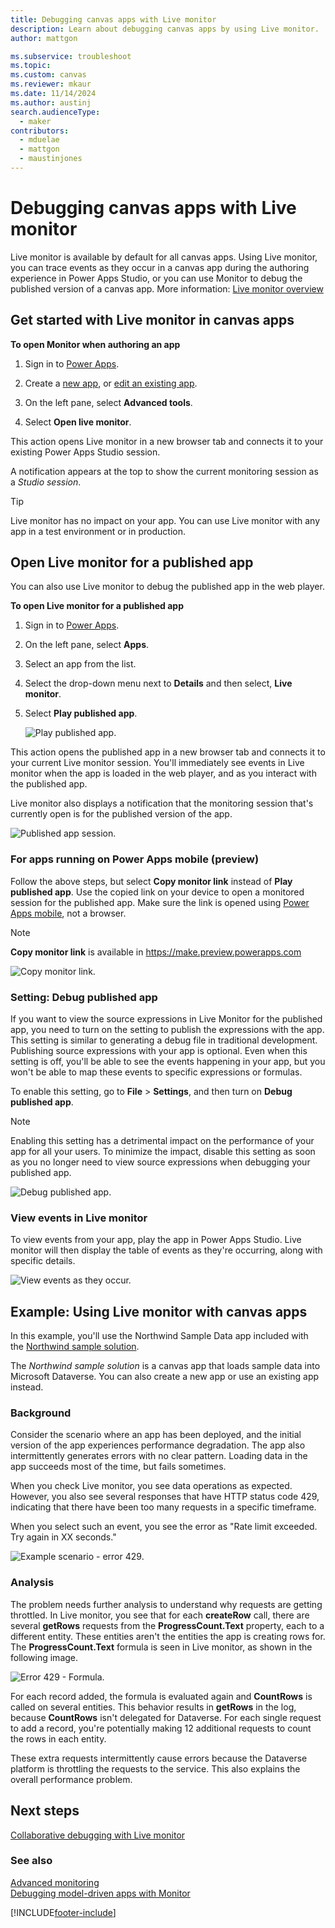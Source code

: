 ```yaml
---
title: Debugging canvas apps with Live monitor
description: Learn about debugging canvas apps by using Live monitor.
author: mattgon

ms.subservice: troubleshoot
ms.topic: 
ms.custom: canvas
ms.reviewer: mkaur
ms.date: 11/14/2024
ms.author: austinj
search.audienceType: 
  - maker
contributors:
  - mduelae
  - mattgon
  - maustinjones
---
```


# Debugging canvas apps with Live monitor

Live monitor is available by default for all canvas apps. Using Live monitor, you can trace events as they occur in a canvas app during the authoring experience in Power Apps Studio, or you can use Monitor to debug the published version of a canvas app. More information: [Live monitor overview](monitor-overview.md)

## Get started with Live monitor in canvas apps
<!--markdownlint-disable MD036-->
**To open Monitor when authoring an app**

1. Sign in to [Power Apps](https://make.powerapps.com/).

1. Create a [new app](canvas-apps/get-started-test-drive.md), or [edit an existing app](canvas-apps/edit-app.md).

1. On the left pane, select **Advanced tools**.

1. Select **Open live monitor**.


This action opens Live monitor in a new browser tab and connects it to your existing Power Apps Studio session.


A notification appears at the top to show the current monitoring session as a *Studio session*.

> [!TIP]
> Live monitor has no impact on your app. You can use Live monitor with any app in
a test environment or in production.

<a name="open-monitor-for-published-app"></a>
## Open Live monitor for a published app

You can also use Live monitor to debug the published app in the web player.

**To open Live monitor for a published app**

1. Sign in to [Power Apps](https://make.powerapps.com/).

1. On the left pane, select **Apps**.

1. Select an app from the list.

1. Select the drop-down menu next to **Details** and then select, **Live monitor**. 

1. Select **Play published app**.

    ![Play published app.](media/monitor/play-published-app.png "Play published app")

This action opens the published app in a new browser tab and connects it to your current Live monitor session. You'll immediately see events in Live monitor when the app is loaded in the web player, and as you interact with the published app.

Live monitor also displays a notification that the monitoring session that's currently open is for the published version of the app.

![Published app session.](media/monitor/published-app-session.png "Published app session")

### For apps running on Power Apps mobile (preview)

Follow the above steps, but select **Copy monitor link** instead of **Play published app**. Use the copied link on your device to open a monitored session for the published app. Make sure the link is opened using [Power Apps mobile](../mobile/run-powerapps-on-mobile.md), not a browser.

> [!NOTE]
> **Copy monitor link** is available in https://make.preview.powerapps.com

![Copy monitor link.](media/monitor-copy-link.png "Copy monitor link")

### Setting: Debug published app

If you want to view the source expressions in Live Monitor for the published app, you need to turn on the setting to publish the expressions with the app. This setting is similar to generating a debug file in traditional development. Publishing source expressions with your app is optional. Even when this setting is off, you'll be able to see the events happening in your app, but you won't be able to map these events to specific expressions or formulas.

To enable this setting, go to **File** > **Settings**, and then turn on **Debug published app**.

> [!NOTE]
> Enabling this setting has a detrimental impact on the performance of your app for all your users. To minimize the impact, disable this setting as soon as you no longer need to view source expressions when debugging your published app.

![Debug published app.](media/monitor/debug-published-app.png "Debug published app")

### View events in Live monitor

To view events from your app, play the app in Power Apps Studio. Live monitor will then
display the table of events as they're occurring, along with specific details.

![View events as they occur.](media/monitor/monitor-events-occurring.png "View events as they occur")

## Example: Using Live monitor with canvas apps

In this example, you'll use the Northwind Sample Data app included with
the [Northwind sample solution](canvas-apps/northwind-install.md).

The *Northwind sample solution* is a canvas app that loads sample data into Microsoft Dataverse. You can also create a new app or use an existing app instead.

### Background

Consider the scenario where an app has been deployed, and the initial version of the app experiences performance degradation. The app also intermittently generates errors with no clear pattern. Loading data in the app succeeds most of the time, but fails sometimes.

When you check Live monitor, you see data operations as expected. However, you also see several responses that have HTTP status code 429, indicating that there have been too many requests in a specific timeframe.

When you select such an event, you see the error as "Rate limit exceeded. Try again in XX seconds."

![Example scenario - error 429.](media/monitor/error-429.png "Example scenario - error 429")

### **Analysis**

The problem needs further analysis to understand why requests are getting
throttled. In Live monitor, you see that for each **createRow** call, there are
several **getRows** requests from the **ProgressCount.Text** property, each to a different entity. These entities aren't the entities the app is creating rows for. The **ProgressCount.Text** formula is seen in Live monitor, as shown in the following image.

![Error 429 - Formula.](media/monitor/error-429-formula.png "Error 429 - Formula")

For each record added, the formula is evaluated again and **CountRows** is
called on several entities. This behavior results in **getRows** in the log,
because **CountRows** isn't delegated for Dataverse. For each single
request to add a record, you're potentially making 12 additional requests to
count the rows in each entity.

These extra requests intermittently cause errors because the Dataverse platform is throttling the requests to the service. This also explains the overall performance problem.

## Next steps

[Collaborative debugging with Live monitor](monitor-collaborative-debugging.md)

### See also

[Advanced monitoring](monitor-advanced.md)  
[Debugging model-driven apps with Monitor](monitor-modelapps.md)


[!INCLUDE[footer-include](../includes/footer-banner.md)]
